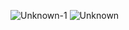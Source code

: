 ![Unknown-1](https://github.com/paulinejdavis/algorithmsInPython/assets/111147520/9d48be92-e5dd-4610-bada-439bd4a5f20e)
![Unknown](https://github.com/paulinejdavis/algorithmsInPython/assets/111147520/1c335f1f-2633-4a0c-bd9e-bf76d4ef01cf)
